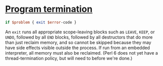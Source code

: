 [1]: https://rosettacode.org/wiki/Program_termination

# [Program termination][1]

```perl
if $problem { exit $error-code }
```


An `exit` runs all appropriate scope-leaving blocks such as `LEAVE`, `KEEP`, or `UNDO`,
followed by all `END` blocks, followed by all destructors that do more than just reclaim memory, and so cannot be skipped because they may have side effects visible outside the process. If run from an embedded interpreter, all
memory must also be reclaimed. (Perl 6 does not yet have a thread-termination policy, but will need to before we're done.)